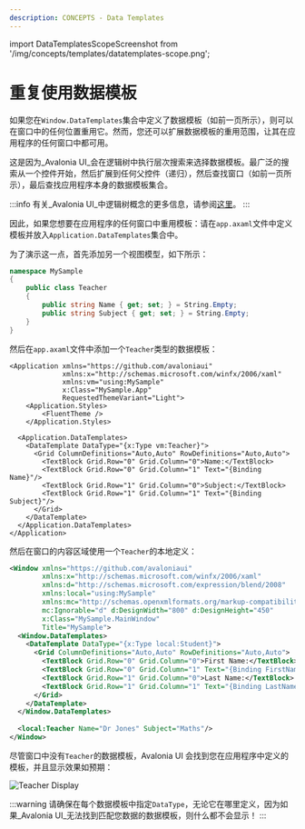 ```yaml
---
description: CONCEPTS - Data Templates
---
```


import DataTemplatesScopeScreenshot from '/img/concepts/templates/datatemplates-scope.png';

# 重复使用数据模板

如果您在`Window.DataTemplates`集合中定义了数据模板（如前一页所示），则可以在窗口中的任何位置重用它。然而，您还可以扩展数据模板的重用范围，让其在应用程序的任何窗口中都可用。

这是因为_Avalonia UI_会在逻辑树中执行层次搜索来选择数据模板。最广泛的搜索从一个控件开始，然后扩展到任何父控件（递归），然后查找窗口（如前一页所示），最后查找应用程序本身的数据模板集合。

:::info
有关_Avalonia UI_中逻辑树概念的更多信息，请参阅[这里](../ui-composition.md)。
:::

因此，如果您想要在应用程序的任何窗口中重用模板：请在`app.axaml`文件中定义模板并放入`Application.DataTemplates`集合中。

为了演示这一点，首先添加另一个视图模型，如下所示：

```csharp
namespace MySample
{
    public class Teacher
    {
        public string Name { get; set; } = String.Empty;
        public string Subject { get; set; } = String.Empty;
    }
}
```

然后在`app.axaml`文件中添加一个`Teacher`类型的数据模板：

```markup
<Application xmlns="https://github.com/avaloniaui"
             xmlns:x="http://schemas.microsoft.com/winfx/2006/xaml"
             xmlns:vm="using:MySample"
             x:Class="MySample.App"
             RequestedThemeVariant="Light">
    <Application.Styles>
        <FluentTheme />
    </Application.Styles>

  <Application.DataTemplates>
    <DataTemplate DataType="{x:Type vm:Teacher}">
      <Grid ColumnDefinitions="Auto,Auto" RowDefinitions="Auto,Auto">
        <TextBlock Grid.Row="0" Grid.Column="0">Name:</TextBlock>
        <TextBlock Grid.Row="0" Grid.Column="1" Text="{Binding Name}"/>
        <TextBlock Grid.Row="1" Grid.Column="0">Subject:</TextBlock>
        <TextBlock Grid.Row="1" Grid.Column="1" Text="{Binding Subject}"/>
      </Grid>
    </DataTemplate>
  </Application.DataTemplates>
</Application>
```

然后在窗口的内容区域使用一个`Teacher`的本地定义：

```xml
<Window xmlns="https://github.com/avaloniaui"
        xmlns:x="http://schemas.microsoft.com/winfx/2006/xaml"
        xmlns:d="http://schemas.microsoft.com/expression/blend/2008"
        xmlns:local="using:MySample"
        xmlns:mc="http://schemas.openxmlformats.org/markup-compatibility/2006"
        mc:Ignorable="d" d:DesignWidth="800" d:DesignHeight="450"
        x:Class="MySample.MainWindow"
        Title="MySample">
  <Window.DataTemplates>
    <DataTemplate DataType="{x:Type local:Student}">
      <Grid ColumnDefinitions="Auto,Auto" RowDefinitions="Auto,Auto">
        <TextBlock Grid.Row="0" Grid.Column="0">First Name:</TextBlock>
        <TextBlock Grid.Row="0" Grid.Column="1" Text="{Binding FirstName}"/>
        <TextBlock Grid.Row="1" Grid.Column="0">Last Name:</TextBlock>
        <TextBlock Grid.Row="1" Grid.Column="1" Text="{Binding LastName}"/>
      </Grid>
    </DataTemplate>
  </Window.DataTemplates>
  
  <local:Teacher Name="Dr Jones" Subject="Maths"/>
</Window>
```

尽管窗口中没有`Teacher`的数据模板，Avalonia UI 会找到您在应用程序中定义的模板，并且显示效果如预期：

<img src={DataTemplatesScopeScreenshot} alt="Teacher Display"/>

:::warning
请确保在每个数据模板中指定`DataType`，无论它在哪里定义，因为如果_Avalonia UI_无法找到匹配您数据的数据模板，则什么都不会显示！
:::

>
